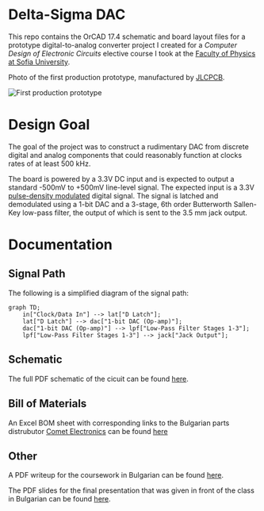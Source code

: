 Delta-Sigma DAC
===============

This repo contains the OrCAD 17.4 schematic and board layout files for a prototype digital-to-analog converter project I created for a *Computer Design of Electronic Circuits* elective course I took at the [Faculty of Physics at Sofia University](https://www.phys.uni-sofia.bg/).


Photo of the first production prototype, manufactured by [JLCPCB](https://jlcpcb.com/).

<div style="max-width: 400px">

![First production prototype](/doc/board_v0.1.png)

</div>

Design Goal
===========

The goal of the project was to construct a rudimentary DAC from discrete digital and analog components that could reasonably function at clocks rates of at least 500 kHz.

The board is powered by a 3.3V DC input and is expected to output a standard -500mV to +500mV line-level signal. The expected input is a 3.3V [pulse-density modulated](https://en.wikipedia.org/wiki/Pulse-density_modulation) digital signal. The signal is latched and demodulated using a 1-bit DAC and a 3-stage, 6th order Butterworth Sallen-Key low-pass filter, the output of which is sent to the 3.5 mm jack output.

Documentation
=============

Signal Path
-----------
The following is a simplified diagram of the signal path:

```mermaid
graph TD;
    in["Clock/Data In"] --> lat["D Latch"];
    lat["D Latch"] --> dac["1-bit DAC (Op-amp)"];
    dac["1-bit DAC (Op-amp)"] --> lpf["Low-Pass Filter Stages 1-3"];
    lpf["Low-Pass Filter Stages 1-3"] --> jack["Jack Output"];
```

Schematic
---------

The full PDF schematic of the cicuit can be found [here](/doc/schematic.pdf).

Bill of Materials
-----------------

An Excel BOM sheet with corresponding links to the Bulgarian parts distrubutor [Comet Electronics](hhttps://www.comet.bg/) can be found [here](/doc/bill_of_materials.xlsx)

Other
-----

A PDF writeup for the coursework in Bulgarian can be found [here](/doc/documentation_bg.pdf).

The PDF slides for the final presentation that was given in front of the class in Bulgarian can be found [here](/doc/presentation_bg.pdf). 
